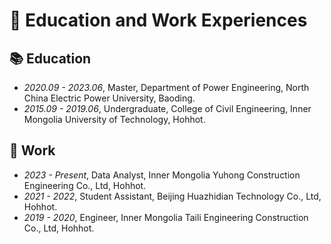 # 🚀 Education and Work Experiences
## 📚 Education

- *2020.09 - 2023.06*, Master, Department of Power Engineering, North China Electric Power University, Baoding.
- *2015.09 - 2019.06*, Undergraduate, College of Civil Engineering, Inner Mongolia University of Technology, Hohhot.

## 👷 Work

- *2023 - Present*, Data Analyst, Inner Mongolia Yuhong Construction Engineering Co., Ltd, Hohhot.
- *2021 - 2022*, Student Assistant, Beijing Huazhidian Technology Co., Ltd, Hohhot.
- *2019 - 2020*, Engineer, Inner Mongolia Taili Engineering Construction Co., Ltd, Hohhot.